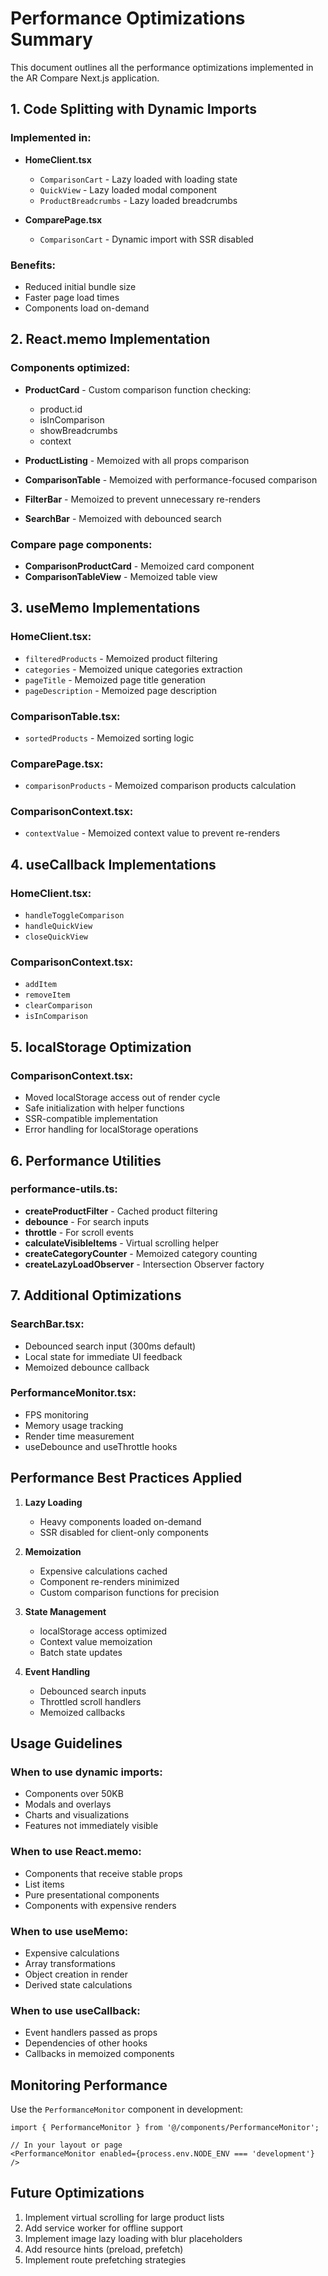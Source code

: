 # Performance Optimizations Summary

This document outlines all the performance optimizations implemented in the AR Compare Next.js application.

## 1. Code Splitting with Dynamic Imports

### Implemented in:
- **HomeClient.tsx**
  - `ComparisonCart` - Lazy loaded with loading state
  - `QuickView` - Lazy loaded modal component
  - `ProductBreadcrumbs` - Lazy loaded breadcrumbs

- **ComparePage.tsx**
  - `ComparisonCart` - Dynamic import with SSR disabled

### Benefits:
- Reduced initial bundle size
- Faster page load times
- Components load on-demand

## 2. React.memo Implementation

### Components optimized:
- **ProductCard** - Custom comparison function checking:
  - product.id
  - isInComparison
  - showBreadcrumbs
  - context

- **ProductListing** - Memoized with all props comparison

- **ComparisonTable** - Memoized with performance-focused comparison

- **FilterBar** - Memoized to prevent unnecessary re-renders

- **SearchBar** - Memoized with debounced search

### Compare page components:
- **ComparisonProductCard** - Memoized card component
- **ComparisonTableView** - Memoized table view

## 3. useMemo Implementations

### HomeClient.tsx:
- `filteredProducts` - Memoized product filtering
- `categories` - Memoized unique categories extraction
- `pageTitle` - Memoized page title generation
- `pageDescription` - Memoized page description

### ComparisonTable.tsx:
- `sortedProducts` - Memoized sorting logic

### ComparePage.tsx:
- `comparisonProducts` - Memoized comparison products calculation

### ComparisonContext.tsx:
- `contextValue` - Memoized context value to prevent re-renders

## 4. useCallback Implementations

### HomeClient.tsx:
- `handleToggleComparison`
- `handleQuickView`
- `closeQuickView`

### ComparisonContext.tsx:
- `addItem`
- `removeItem`
- `clearComparison`
- `isInComparison`

## 5. localStorage Optimization

### ComparisonContext.tsx:
- Moved localStorage access out of render cycle
- Safe initialization with helper functions
- SSR-compatible implementation
- Error handling for localStorage operations

## 6. Performance Utilities

### performance-utils.ts:
- **createProductFilter** - Cached product filtering
- **debounce** - For search inputs
- **throttle** - For scroll events
- **calculateVisibleItems** - Virtual scrolling helper
- **createCategoryCounter** - Memoized category counting
- **createLazyLoadObserver** - Intersection Observer factory

## 7. Additional Optimizations

### SearchBar.tsx:
- Debounced search input (300ms default)
- Local state for immediate UI feedback
- Memoized debounce callback

### PerformanceMonitor.tsx:
- FPS monitoring
- Memory usage tracking
- Render time measurement
- useDebounce and useThrottle hooks

## Performance Best Practices Applied

1. **Lazy Loading**
   - Heavy components loaded on-demand
   - SSR disabled for client-only components

2. **Memoization**
   - Expensive calculations cached
   - Component re-renders minimized
   - Custom comparison functions for precision

3. **State Management**
   - localStorage access optimized
   - Context value memoization
   - Batch state updates

4. **Event Handling**
   - Debounced search inputs
   - Throttled scroll handlers
   - Memoized callbacks

## Usage Guidelines

### When to use dynamic imports:
- Components over 50KB
- Modals and overlays
- Charts and visualizations
- Features not immediately visible

### When to use React.memo:
- Components that receive stable props
- List items
- Pure presentational components
- Components with expensive renders

### When to use useMemo:
- Expensive calculations
- Array transformations
- Object creation in render
- Derived state calculations

### When to use useCallback:
- Event handlers passed as props
- Dependencies of other hooks
- Callbacks in memoized components

## Monitoring Performance

Use the `PerformanceMonitor` component in development:

```tsx
import { PerformanceMonitor } from '@/components/PerformanceMonitor';

// In your layout or page
<PerformanceMonitor enabled={process.env.NODE_ENV === 'development'} />
```

## Future Optimizations

1. Implement virtual scrolling for large product lists
2. Add service worker for offline support
3. Implement image lazy loading with blur placeholders
4. Add resource hints (preload, prefetch)
5. Implement route prefetching strategies